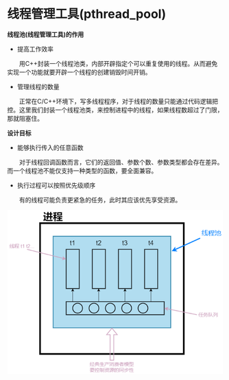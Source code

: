 # 线程管理工具(pthread_pool)

**线程池(线程管理工具)的作用**

- 提高工作效率

&emsp;&emsp;用C++封装一个线程池类，内部开辟指定个可以重复使用的线程。从而避免实现一个功能就要开辟一个线程的创建销毁时间开销。

- 管理线程的数量

&emsp;&emsp;正常在C/C++环境下，写多线程程序，对于线程的数量只能通过代码逻辑把控。这里我们封装一个线程池类，来控制进程中的线程，如果线程数超过了门限，那就阻塞住。

**设计目标**

- 能够执行传入的任意函数

&emsp;&emsp;对于线程回调函数而言，它们的返回值、参数个数、参数类型都会存在差异。而一个线程池不能仅支持一种类型的函数，要全面兼容。

- 执行过程可以按照优先级顺序

&emsp;&emsp;有的线程可能负责更紧急的任务，此时其应该优先享受资源。

![](https://github.com/Night221018/Thread-management-tools/blob/main/png/概述图.png)

